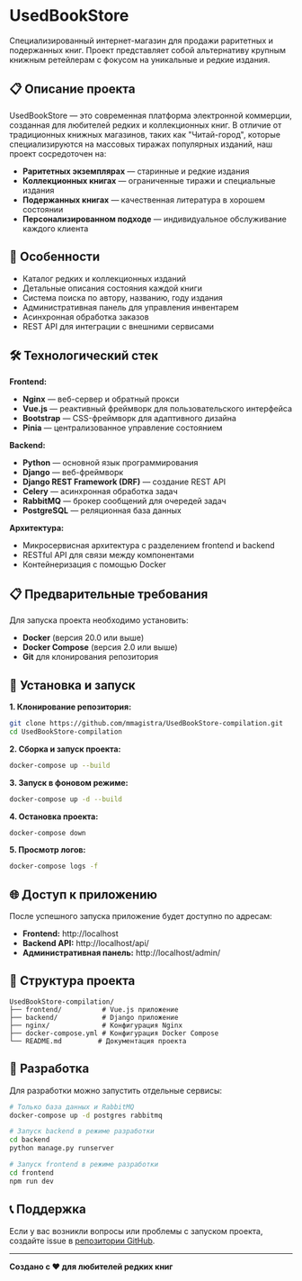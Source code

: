 # UsedBookStore

Специализированный интернет-магазин для продажи раритетных и подержанных книг. Проект представляет собой альтернативу крупным книжным ретейлерам с фокусом на уникальные и редкие издания.

## 📋 Описание проекта

UsedBookStore — это современная платформа электронной коммерции, созданная для любителей редких и коллекционных книг. В отличие от традиционных книжных магазинов, таких как "Читай-город", которые специализируются на массовых тиражах популярных изданий, наш проект сосредоточен на:

- **Раритетных экземплярах** — старинные и редкие издания
- **Коллекционных книгах** — ограниченные тиражи и специальные издания
- **Подержанных книгах** — качественная литература в хорошем состоянии
- **Персонализированном подходе** — индивидуальное обслуживание каждого клиента


## 🚀 Особенности

- Каталог редких и коллекционных изданий
- Детальные описания состояния каждой книги
- Система поиска по автору, названию, году издания
- Административная панель для управления инвентарем
- Асинхронная обработка заказов
- REST API для интеграции с внешними сервисами


## 🛠️ Технологический стек

**Frontend:**

- **Nginx** — веб-сервер и обратный прокси
- **Vue.js** — реактивный фреймворк для пользовательского интерфейса
- **Bootstrap** — CSS-фреймворк для адаптивного дизайна
- **Pinia** — централизованное управление состоянием

**Backend:**

- **Python** — основной язык программирования
- **Django** — веб-фреймворк
- **Django REST Framework (DRF)** — создание REST API
- **Celery** — асинхронная обработка задач
- **RabbitMQ** — брокер сообщений для очередей задач
- **PostgreSQL** — реляционная база данных

**Архитектура:**

- Микросервисная архитектура с разделением frontend и backend
- RESTful API для связи между компонентами
- Контейнеризация с помощью Docker


## 📋 Предварительные требования

Для запуска проекта необходимо установить:

- **Docker** (версия 20.0 или выше)
- **Docker Compose** (версия 2.0 или выше)
- **Git** для клонирования репозитория


## 🚀 Установка и запуск

**1. Клонирование репозитория:**

```bash
git clone https://github.com/mmagistra/UsedBookStore-compilation.git
cd UsedBookStore-compilation
```

**2. Сборка и запуск проекта:**

```bash
docker-compose up --build
```

**3. Запуск в фоновом режиме:**

```bash
docker-compose up -d --build
```

**4. Остановка проекта:**

```bash
docker-compose down
```

**5. Просмотр логов:**

```bash
docker-compose logs -f
```


## 🌐 Доступ к приложению

После успешного запуска приложение будет доступно по адресам:

- **Frontend:** http://localhost
- **Backend API:** http://localhost/api/
- **Административная панель:** http://localhost/admin/


## 📁 Структура проекта

```
UsedBookStore-compilation/
├── frontend/          # Vue.js приложение
├── backend/           # Django приложение
├── nginx/             # Конфигурация Nginx
├── docker-compose.yml # Конфигурация Docker Compose
└── README.md         # Документация проекта
```


## 🔧 Разработка

Для разработки можно запустить отдельные сервисы:

```bash
# Только база данных и RabbitMQ
docker-compose up -d postgres rabbitmq

# Запуск backend в режиме разработки
cd backend
python manage.py runserver

# Запуск frontend в режиме разработки  
cd frontend
npm run dev
```


## 📞 Поддержка

Если у вас возникли вопросы или проблемы с запуском проекта, создайте issue в [репозитории GitHub](https://github.com/mmagistra/UsedBookStore-compilation/issues).

---

**Создано с ❤️ для любителей редких книг**


